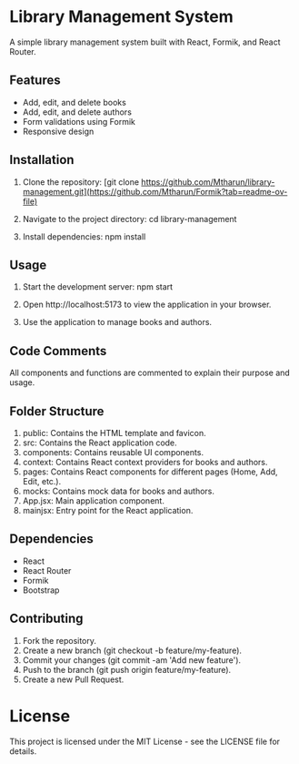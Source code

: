 # Library Management System

A simple library management system built with React, Formik, and React Router.

## Features
- Add, edit, and delete books
- Add, edit, and delete authors
- Form validations using Formik
- Responsive design

## Installation

1. Clone the repository:  [git clone https://github.com/Mtharun/library-management.git](https://github.com/Mtharun/Formik?tab=readme-ov-file)

2. Navigate to the project directory:   cd library-management

3. Install dependencies:  npm install


## Usage

1. Start the development server:   npm start

2. Open http://localhost:5173 to view the application in your browser.

3. Use the application to manage books and authors.

## Code Comments

All components and functions are commented to explain their purpose and usage.

## Folder Structure

1. public: Contains the HTML template and favicon.
2. src: Contains the React application code.
3. components: Contains reusable UI components.
4. context: Contains React context providers for books and authors.
5. pages: Contains React components for different pages (Home, Add, Edit, etc.).
6. mocks: Contains mock data for books and authors.
7. App.jsx: Main application component.
8. mainjsx: Entry point for the React application.

## Dependencies

- React
- React Router
- Formik
- Bootstrap

## Contributing

1. Fork the repository.
2. Create a new branch (git checkout -b feature/my-feature).
3. Commit your changes (git commit -am 'Add new feature').
4. Push to the branch (git push origin feature/my-feature).
5. Create a new Pull Request.

# License
This project is licensed under the MIT License - see the LICENSE file for details.
